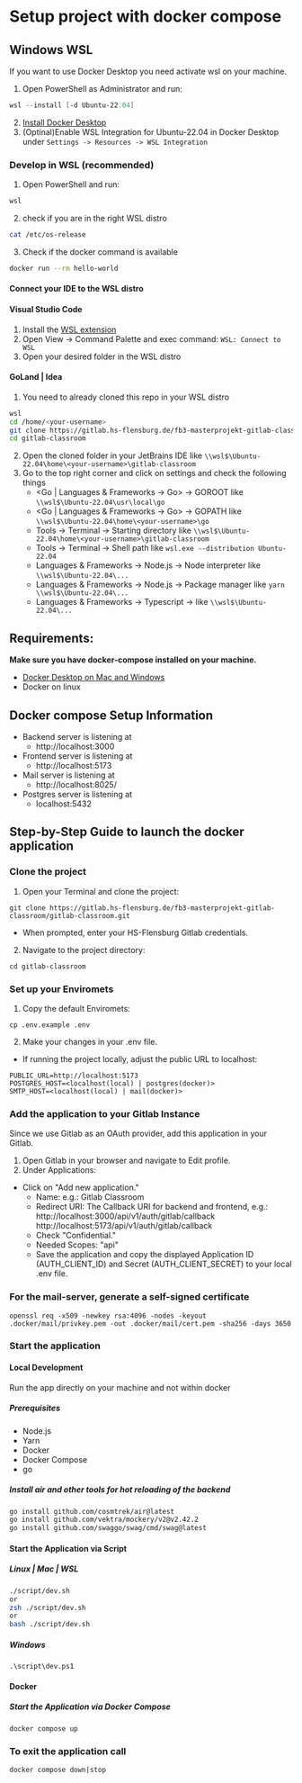 # Setup project with docker compose

## Windows WSL
If you want to use Docker Desktop you need activate wsl on your machine.
1. Open PowerShell as Administrator and run:
```powershell
wsl --install [-d Ubuntu-22.04]
```
2. [Install Docker Desktop](https://docs.docker.com/desktop/install/windows-install/)
3. (Optinal)Enable WSL Integration for Ubuntu-22.04 in Docker Desktop under `Settings -> Resources -> WSL Integration`

### Develop in WSL (recommended)
1. Open PowerShell and run:
```powershell
wsl
```
2. check if you are in the right WSL distro
```bash
cat /etc/os-release
```
3. Check if the docker command is available
```bash
docker run --rm hello-world
```
#### Connect your IDE to the WSL distro

#### Visual Studio Code
1. Install the [WSL extension](https://marketplace.visualstudio.com/items?itemName=ms-vscode-remote.remote-wsl)
2. Open View -> Command Palette and exec command: `WSL: Connect to WSL`
3. Open your desired folder in the WSL distro

#### GoLand | Idea
1. You need to already cloned this repo in your WSL distro
```bash
wsl
cd /home/<your-username>
git clone https://gitlab.hs-flensburg.de/fb3-masterprojekt-gitlab-classroom/gitlab-classroom.git
cd gitlab-classroom
```
2. Open the cloned folder in your JetBrains IDE like `\\wsl$\Ubuntu-22.04\home\<your-username>\gitlab-classroom`
3. Go to the top right corner and click on settings and check the following things
    - <Go | Languages & Frameworks -> Go> -> GOROOT like `\\wsl$\Ubuntu-22.04\usr\local\go`
    - <Go | Languages & Frameworks -> Go> -> GOPATH like `\\wsl$\Ubuntu-22.04\home\<your-username>\go`
    - Tools -> Terminal -> Starting directory like `\\wsl$\Ubuntu-22.04\home\<your-username>\gitlab-classroom`
    - Tools -> Terminal -> Shell path like `wsl.exe --distribution Ubuntu-22.04`
    - Languages & Frameworks -> Node.js -> Node interpreter like `\\wsl$\Ubuntu-22.04\...`
    - Languages & Frameworks -> Node.js -> Package manager like `yarn \\wsl$\Ubuntu-22.04\...`
    - Languages & Frameworks -> Typescript -> like `\\wsl$\Ubuntu-22.04\...`


## Requirements:
**Make sure you have docker-compose installed on your machine.**
- [Docker Desktop on Mac and Windows](https://docs.docker.com/desktop/install/)
- Docker on linux


## Docker compose Setup Information

* Backend server is listening at
    * http://localhost:3000
* Frontend server is listening at
    * http://localhost:5173
* Mail server is listening at
    * http://localhost:8025/
* Postgres server is listening at
    * localhost:5432

## Step-by-Step Guide to launch the docker application

### Clone the project
1. Open your Terminal and clone the project:
```
git clone https://gitlab.hs-flensburg.de/fb3-masterprojekt-gitlab-classroom/gitlab-classroom.git
```
* When prompted, enter your HS-Flensburg Gitlab credentials.
2. Navigate to the project directory:
```
cd gitlab-classroom
```

### Set up your Enviromets
1. Copy the default Enviromets:
```
cp .env.example .env
```
2. Make your changes in your .env file.
* If running the project locally, adjust the public URL to localhost:
```
PUBLIC_URL=http://localhost:5173
POSTGRES_HOST=<localhost(local) | postgres(docker)>
SMTP_HOST=<localhost(local) | mail(docker)>
```

### Add the application to your Gitlab Instance
Since we use Gitlab as an OAuth provider, add this application in your Gitlab.
1. Open Gitlab in your browser and navigate to Edit profile.
2. Under Applications:
* Click on "Add new application."
    * Name: e.g.: Gitlab Classroom
    * Redirect URI: The Callback URI for backend and frontend, e.g.:
      http://localhost:3000/api/v1/auth/gitlab/callback
      http://localhost:5173/api/v1/auth/gitlab/callback
    * Check "Confidential."
    * Needed Scopes: "api"
    * Save the application and copy the displayed Application ID (AUTH_CLIENT_ID) and Secret (AUTH_CLIENT_SECRET) to your local .env file.

### For the mail-server, generate a self-signed certificate
```
openssl req -x509 -newkey rsa:4096 -nodes -keyout .docker/mail/privkey.pem -out .docker/mail/cert.pem -sha256 -days 3650
```

### Start the application

#### Local Development

Run the app directly on your machine and not within docker

##### Prerequisites
- Node.js
- Yarn
- Docker
- Docker Compose
- go

##### Install air and other tools for hot reloading of the backend

```bash
go install github.com/cosmtrek/air@latest
go install github.com/vektra/mockery/v2@v2.42.2
go install github.com/swaggo/swag/cmd/swag@latest
```

#### Start the Application via Script
##### Linux | Mac | WSL

```bash
./script/dev.sh
or
zsh ./script/dev.sh
or
bash ./script/dev.sh
```

##### Windows
```poweshell
.\script\dev.ps1
```

#### Docker

##### Start the Application via Docker Compose
```
docker compose up
```

### To exit the application call
```
docker compose down|stop
```
